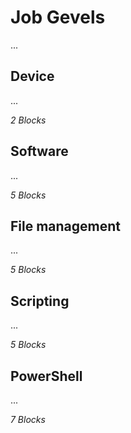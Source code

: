 # Job Gevels
...

## Device
...

_2 Blocks_

## Software
...

_5 Blocks_

## File management
...

_5 Blocks_

## Scripting
...

_5 Blocks_

## PowerShell
...

_7 Blocks_